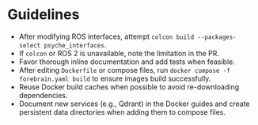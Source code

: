# Guidelines
- After modifying ROS interfaces, attempt `colcon build --packages-select psyche_interfaces`.
- If `colcon` or ROS 2 is unavailable, note the limitation in the PR.
- Favor thorough inline documentation and add tests when feasible.
- After editing `Dockerfile` or compose files, run `docker compose -f forebrain.yaml build` to ensure images build successfully.
- Reuse Docker build caches when possible to avoid re-downloading dependencies.
- Document new services (e.g., Qdrant) in the Docker guides and create
  persistent data directories when adding them to compose files.
